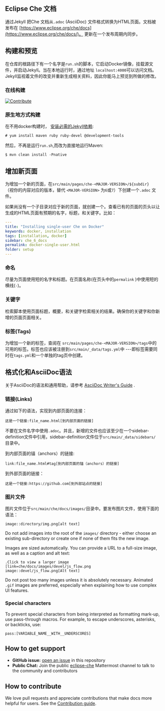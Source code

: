 ## Eclipse Che 文档

通过Jekyll 把Che 文档从`.adoc` (AsciiDoc) 文件格式转换为HTML页面。文档被发布在 [https://www.eclipse.org/che/docs](https://www.eclipse.org/che/docs/)。 更新在一个发布周期内同步。

## 构建和预览

在仓库的根路径下有一个名字是`run.sh`的脚本，它启动Docker镜像，挂载源文件，并启动Jekyll。当在本地运行时，通过地址 `localhost:4000`可以访问文档。Jekyll监视着文件的改变并重新生成相关资料，因此你能马上预览到所做的修改。

### 在线构建
[![Contribute](https://che.openshift.io/factory/resources/factory-contribute.svg)](https://che.openshift.io/f?id=factorycgpdptc6cjetbhr5)

### 原生地方式构建

在不用docker构建时， [安装必需的Jekyll依赖](https://jekyllrb.com/docs/installation/):

```
# yum install maven ruby ruby-devel @development-tools
```

然后，不再是运行`run.sh`,而改为直接地运行Maven:

```
$ mvn clean install -Pnative
```

## 增加新页面

为增加一个新的页面，在`src/main/pages/che-<MAJOR-VERSION>/${subdir} `（视你的内容对应的版本，替代 `<MAJOR-VERSION>` 为`6`或`7`）下创建一个`.adoc` 文件。

如果尚没有一个子目录对应于新的页面，就创建一个。查看已有的页面的页头以让生成的HTML页面有预期的名字，标题，和关键字。比如：


```yaml
---
title: "Installing single-user Che on Docker"
keywords: docker, installation
tags: [installation, docker]
sidebar: che_6_docs
permalink: docker-single-user.html
folder: setup
---
```

### 命名

尽量为页面使用短的名字和标题。在页面名称(在页头中的`permalink` )中使用短的横线(`-`)。

### 关键字

检索脚本使用页面标题，概要，和关键字检索相关的结果。确保你的关键字和你新增的页面页面相关。

### 标签(Tags)

为增加一个新的标签，查阅在 `src/main/pages/che-<MAJOR-VERSION>/tags`中的可用的标签。标签也应该被注册到`src/main/_data/tags.yml`中 ---即标签需要同时在`tags.yml`和一个单独的tag页中创建。

## 格式化和AsciiDoc语法

关于AsciiDoc的语法和通用帮助，请参考 [AsciiDoc Writer's Guide](https://asciidoctor.org/docs/asciidoc-writers-guide/) .

### 链接(Links)

通过如下的语法，实现到内部页面的连接：

```
这是一个链接:file_name.html[到内部页面的链接]
```

不要在文件名字中使用`.adoc`。并且，新增的文件也应该至少在一个sidebar-definition文件中引用，sidebar-definition文件位于`src/main/_data/sidebars/`目录中。


到内部页面的锚（anchors）的链接:

```
link:file_name.html#tag[到内部页面的锚（anchors）的链接]
```

到外部页面的链接：

```
这是一个链接:https://github.com[到外部站点的链接]
```

### 图片文件

图片文件位于`src/main/che/docs/images/`目录中。要发布图片文件，使用下面的语法：

```
image::directory/img.png[alt text]
```

Do not add images into the root of the `images/` directory - either choose an existing sub-directory or create one if none of them fits the new image.

Images are sized automatically. You can provide a URL to a full-size image, as well as a caption and alt text:

```
.Click to view a larger image
[link=che/docs/images/devel/js_flow.png
image::devel/js_flow.png[Alt text]
```

Do not post too many images unless it is absolutely necessary. Animated `.gif` images are preferred, especially when explaining how to use complex UI features.

### Special characters

To prevent special characters from being interpreted as formatting mark-up, use pass-through macros. For example, to escape underscores, asterisks, or backticks, use:

```
pass:[VARIABLE_NAME__WITH__UNDERSCORES]
```

## How to get support

* **GitHub issue:** [open an issue](https://github.com/eclipse/che-docs/issues/new) in this repository
* **Public Chat:** Join the public [eclipse-che](https://mattermost.eclipse.org/eclipse/channels/eclipse-che) Mattermost channel to talk to the community and contributors

## How to contribute

We love pull requests and appreciate contributions that make docs more helpful for users. See the [Contribution guide](https://github.com/eclipse/che#contributing).
